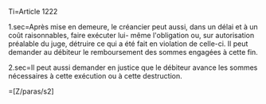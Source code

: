 Ti=Article 1222

1.sec=Après mise en demeure, le créancier peut aussi, dans un délai et à un coût raisonnables, faire exécuter lui- même l'obligation ou, sur autorisation préalable du juge, détruire ce qui a été fait en violation de celle-ci. Il peut demander au débiteur le remboursement des sommes engagées à cette fin.

2.sec=Il peut aussi demander en justice que le débiteur avance les sommes nécessaires à cette exécution ou à cette destruction.

=[Z/paras/s2]
